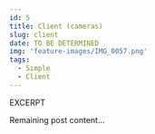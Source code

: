 ```yaml
---
id: 5
title: Client (cameras)
slug: client
date: TO BE DETERMINED
img: 'feature-images/IMG_0057.png'
tags: 
  - Simple
  - Client
---
```


EXCERPT
<!--more-->

Remaining post content...

